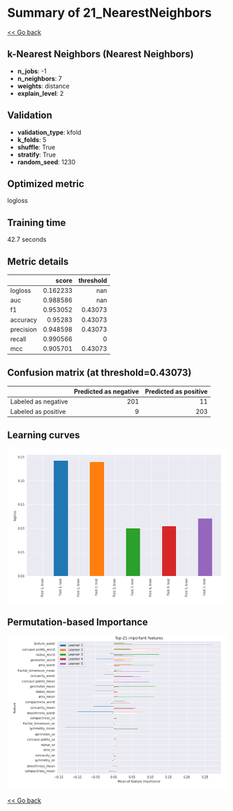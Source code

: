 # Summary of 21_NearestNeighbors

[<< Go back](../README.md)


## k-Nearest Neighbors (Nearest Neighbors)
- **n_jobs**: -1
- **n_neighbors**: 7
- **weights**: distance
- **explain_level**: 2

## Validation
 - **validation_type**: kfold
 - **k_folds**: 5
 - **shuffle**: True
 - **stratify**: True
 - **random_seed**: 1230

## Optimized metric
logloss

## Training time

42.7 seconds

## Metric details
|           |    score |   threshold |
|:----------|---------:|------------:|
| logloss   | 0.162233 |   nan       |
| auc       | 0.988586 |   nan       |
| f1        | 0.953052 |     0.43073 |
| accuracy  | 0.95283  |     0.43073 |
| precision | 0.948598 |     0.43073 |
| recall    | 0.990566 |     0       |
| mcc       | 0.905701 |     0.43073 |


## Confusion matrix (at threshold=0.43073)
|                     |   Predicted as negative |   Predicted as positive |
|:--------------------|------------------------:|------------------------:|
| Labeled as negative |                     201 |                      11 |
| Labeled as positive |                       9 |                     203 |

## Learning curves
![Learning curves](learning_curves.png)

## Permutation-based Importance
![Permutation-based Importance](permutation_importance.png)

[<< Go back](../README.md)
